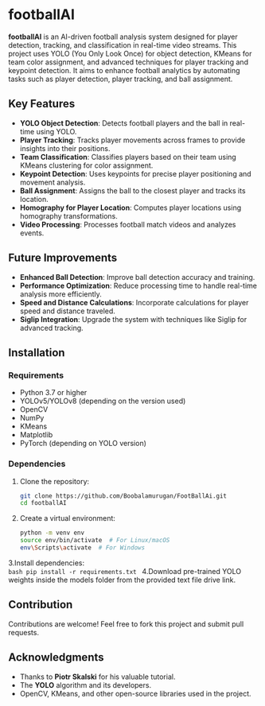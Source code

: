 # footballAI

**footballAI** is an AI-driven football analysis system designed for player detection, tracking, and classification in real-time video streams. This project uses YOLO (You Only Look Once) for object detection, KMeans for team color assignment, and advanced techniques for player tracking and keypoint detection. It aims to enhance football analytics by automating tasks such as player detection, player tracking, and ball assignment.

## Key Features

- **YOLO Object Detection**: Detects football players and the ball in real-time using YOLO.
- **Player Tracking**: Tracks player movements across frames to provide insights into their positions.
- **Team Classification**: Classifies players based on their team using KMeans clustering for color assignment.
- **Keypoint Detection**: Uses keypoints for precise player positioning and movement analysis.
- **Ball Assignment**: Assigns the ball to the closest player and tracks its location.
- **Homography for Player Location**: Computes player locations using homography transformations.
- **Video Processing**: Processes football match videos and analyzes events.

## Future Improvements

- **Enhanced Ball Detection**: Improve ball detection accuracy and training.
- **Performance Optimization**: Reduce processing time to handle real-time analysis more efficiently.
- **Speed and Distance Calculations**: Incorporate calculations for player speed and distance traveled.
- **Siglip Integration**: Upgrade the system with techniques like Siglip for advanced tracking.

## Installation

### Requirements

- Python 3.7 or higher
- YOLOv5/YOLOv8 (depending on the version used)
- OpenCV
- NumPy
- KMeans
- Matplotlib
- PyTorch (depending on YOLO version)

### Dependencies

1. Clone the repository:
   ```bash
   git clone https://github.com/Boobalamurugan/FootBallAi.git
   cd footballAI
   ```
2. Create a virtual environment:
    ```bash
    python -m venv env
    source env/bin/activate  # For Linux/macOS
    env\Scripts\activate  # For Windows
    ```
3.Install dependencies:  
    ```bash
    pip install -r requirements.txt
    ```
4.Download pre-trained YOLO weights inside the models folder from the provided text file drive link.

## Contribution

Contributions are welcome! Feel free to fork this project and submit pull requests.

## Acknowledgments

- Thanks to **Piotr Skalski** for his valuable tutorial.
- The **YOLO** algorithm and its developers.
- OpenCV, KMeans, and other open-source libraries used in the project.


